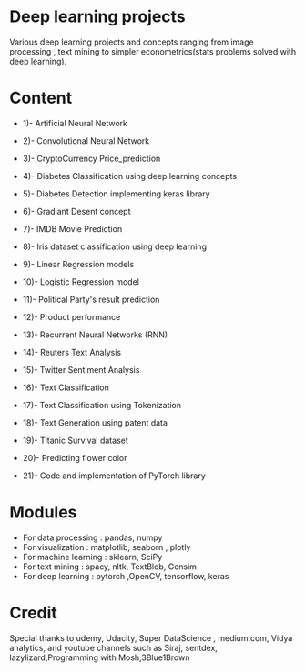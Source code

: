 # Deep learning projects

Various deep learning projects and concepts ranging from image processing , text mining to simpler econometrics(stats problems solved with deep learning). 
# Content

- 1)- Artificial Neural Network 

- 2)- Convolutional Neural Network

- 3)- CryptoCurrency Price_prediction

- 4)- Diabetes Classification using deep learning concepts

- 5)- Diabetes Detection implementing keras library

- 6)- Gradiant Desent concept

- 7)- IMDB Movie Prediction

- 8)- Iris dataset classification using deep learning

- 9)- Linear Regression models

- 10)- Logistic Regression model

- 11)- Political Party's result prediction

- 12)- Product performance

- 13)- Recurrent Neural Networks (RNN)

- 14)- Reuters Text Analysis

- 15)- Twitter Sentiment Analysis

- 16)- Text Classification

- 17)- Text Classification using Tokenization

- 18)- Text Generation using patent data

- 19)- Titanic Survival dataset

- 20)- Predicting flower color

- 21)- Code and implementation of PyTorch library
# Modules

- For data processing : pandas, numpy
- For visualization : matplotlib, seaborn , plotly
- For machine learning : sklearn, SciPy
- For text mining : spacy, nltk, TextBlob, Gensim
- For deep learning : pytorch ,OpenCV, tensorflow, keras

# Credit

Special thanks to udemy, Udacity, Super DataScience , medium.com, Vidya analytics, and youtube channels such as Siraj, sentdex, lazylizard,Programming with Mosh,3Blue1Brown



